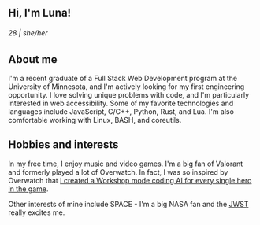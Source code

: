 ## Hi, I'm Luna!
###### 28 | she/her

## About me

I'm a recent graduate of a Full Stack Web Development program at the University of Minnesota, and I'm actively looking for my first engineering opportunity. I love solving unique problems with code, and I'm particularly interested in web accessibility. Some of my favorite technologies and languages include JavaScript, C/C++, Python, Rust, and Lua. I'm also comfortable working with Linux, BASH, and coreutils.

## Hobbies and interests

In my free time, I enjoy music and video games. I'm a big fan of Valorant and formerly played a lot of Overwatch. In fact, I was so inspired by Overwatch that [I created a Workshop mode coding AI for every single hero in the game](https://github.com/snowlune/ravensaidome).

Other interests of mine include SPACE - I'm a big NASA fan and the [JWST](https://jwst.nasa.gov/) really excites me.
